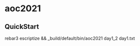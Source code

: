 aoc2021
=====

QuickStart
----------

rebar3 escriptize && _build/default/bin/aoc2021 day1_2 day1.txt
